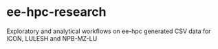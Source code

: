 # ee-hpc-research
Exploratory and analytical workflows on ee-hpc generated CSV data for ICON, LULESH and NPB-MZ-LU
